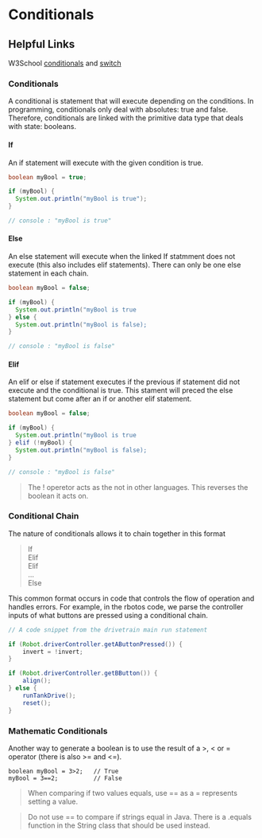 # Conditionals

## Helpful Links

W3School [conditionals](https://www.w3schools.com/java/java_conditions.asp) and [switch](https://www.w3schools.com/java/java_switch.asp)

### Conditionals

A conditional is statement that will execute depending on the conditions. In programming, conditionals only deal with absolutes: true and false. Therefore, conditionals are linked with the primitive data type that deals with state: booleans.

#### If

An if statement will execute with the given condition is true.

```java
boolean myBool = true;

if (myBool) {
  System.out.println("myBool is true"); 
}

// console : "myBool is true"
```

#### Else

An else statement will execute when the linked If statmment does not execute (this also includes elif statements). There can only be one else statement in each chain.

```java
boolean myBool = false;

if (myBool) {
  System.out.println("myBool is true
} else {
  System.out.println("myBool is false);
}

// console : "myBool is false"
```
#### Elif

An elif or else if statement executes if the previous if statement did not execute and the conditional is true. This stament will preced the else statement but come after an if or another elif statement.

```java
boolean myBool = false;

if (myBool) {
  System.out.println("myBool is true
} elif (!myBool) {
  System.out.println("myBool is false);
}

// console : "myBool is false" 
```
> The ! operetor acts as the not in other languages. This reverses the boolean it acts on.

### Conditional Chain

The nature of conditionals allows it to chain together in this format

> If<br>
Elif<br>
Elif<br>
...<br>
Else

This common format occurs in code that controls the flow of operation and handles errors. For example, in the rbotos code, we parse the controller inputs of what buttons are pressed using a conditional chain.

```java
// A code snippet from the drivetrain main run statement

if (Robot.driverController.getAButtonPressed()) {
    invert = !invert;
}

if (Robot.driverController.getBButton()) {
    align();
} else {
    runTankDrive();
    reset();
}
```
### Mathematic Conditionals

Another way to generate a boolean is to use the result of a >, < or = operator (there is also >= and <=).

```;ava
boolean myBool = 3>2;   // True
myBool = 3==2;          // False
```

> When comparing if two values equals, use == as a = represents setting a value.

> Do not use == to compare if strings equal in Java. There is a .equals function in the String class that should be used instead.

